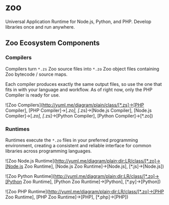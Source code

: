 # zoo
Universal Application Runtime for Node.js, Python, and PHP. Develop libraries once and run anywhere.

## Zoo Ecosystem Components

### Compilers

Compilers turn `*.zs` Zoo source files into `*.zo` Zoo object files containing Zoo bytecode / source maps.

Each compiler produces exactly the same output files, so use the one that fits in with your language and workflow. As of right now, only the PHP Compiler is ready for use.

![Zoo Compilers](http://yuml.me/diagram/plain/class/[*.zs]->[PHP Compiler], [PHP Compiler]->[*.zo], [*.zs]->[Node.js Compiler], [Node.js Compiler]->[*.zo], [*.zs]->[Python Compiler], [Python Compiler]->[*.zo])

### Runtimes

Runtimes execute the `*.zo` files in your preferred programming environment, creating a consistent and reliable interface for common libraries across programming languages.

![Zoo Node.js Runtime](http://yuml.me/diagram/plain;dir:LR/class/[*.zo]->[Node.js Zoo Runtime], [Node.js Zoo Runtime]->[Node.js], [*.js]->[Node.js])

![Zoo Python Runtime](http://yuml.me/diagram/plain;dir:LR/class/[*.zo]->[Python Zoo Runtime], [Python Zoo Runtime]->[Python], [*.py]->[Python])

![Zoo PHP Runtime](http://yuml.me/diagram/plain;dir:LR/class/[*.zo]->[PHP Zoo Runtime], [PHP Zoo Runtime]->[PHP], [*.php]->[PHP])
